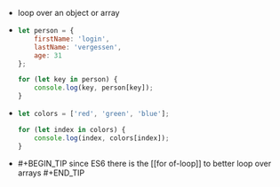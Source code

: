 - loop over an object or array
- ```js
  let person = {
      firstName: 'login',
      lastName: 'vergessen',
      age: 31
  };
  
  for (let key in person) {
      console.log(key, person[key]);
  }
  ```
- ```js
  let colors = ['red', 'green', 'blue'];
  
  for (let index in colors) {
      console.log(index, colors[index]);
  }
  ```
- #+BEGIN_TIP
  since ES6 there is the [[for of-loop]] to better loop over arrays
  #+END_TIP